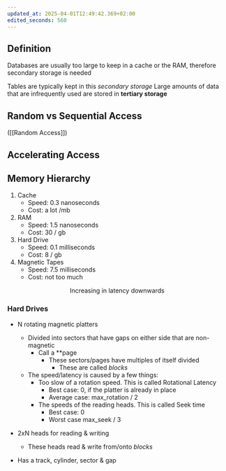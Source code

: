 ```yaml
---
updated_at: 2025-04-01T12:49:42.369+02:00
edited_seconds: 560
---
```

## Definition
Databases are usually too large to keep in a cache or the RAM, therefore secondary storage is needed

Tables are typically kept in this *secondary storage*
Large amounts of data that are infrequently used are stored in **tertiary storage**

## Random vs Sequential Access
([[Random Access]])

## Accelerating Access

## Memory Hierarchy
1. Cache
	- Speed: 0.3 nanoseconds
	- Cost: a lot /mb
2. RAM
	 - Speed: 1.5 nanoseconds
	 - Cost: 30 / gb
3. Hard Drive
	- Speed: 0.1 milliseconds
	- Cost: 8 / gb
4. Magnetic Tapes
	- Speed: 7.5 milliseconds 
	- Cost: not too much
<center> Increasing in latency downwards </center>

### Hard Drives
- N rotating magnetic platters
	- Divided into sectors that have gaps on either side that are non-magnetic
		- Call a **page
			- These sectors/pages have multiples of itself divided
				- These are called *blocks*
	- The speed/latency is caused by a few things:
		- Too slow of a rotation speed. This is called <span class="green"> Rotational Latency </span>
			- Best case: 0, if the platter is already in place
			- Average case: max_rotation / 2
		- The speeds of the reading heads. This is called <span class="yellow"> Seek time </span>
			- Best case: 0
			- Worst case max_seek / 3
	
- 2xN heads for reading & writing
	- These heads read & write from/onto *blocks*
- Has a track, cylinder, sector & gap
